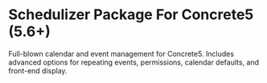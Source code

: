 # Schedulizer Package For Concrete5 (5.6+) #

Full-blown calendar and event management for Concrete5. Includes advanced options for repeating events, permissions,
calendar defaults, and front-end display.
